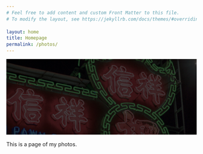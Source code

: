 ```yaml
---
# Feel free to add content and custom Front Matter to this file.
# To modify the layout, see https://jekyllrb.com/docs/themes/#overriding-theme-defaults

layout: home
title: Homepage
permalink: /photos/
---
```


![alt text](/files/neon.jpg "Title")

This is a page of my photos.